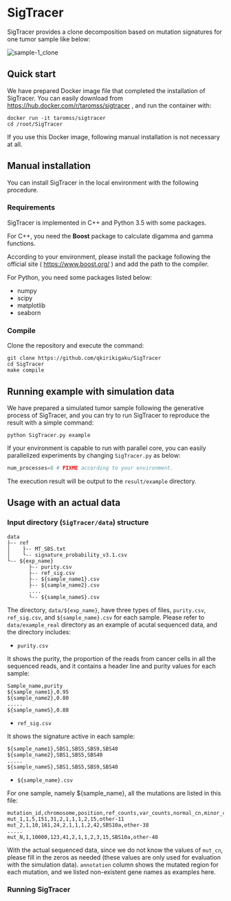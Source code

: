 # SigTracer

SigTracer provides a clone decomposition based on mutation signatures for one tumor sample like below:

![sample-1_clone](https://user-images.githubusercontent.com/26032572/111058359-73c12080-84d1-11eb-9b54-2bdeb1af945f.png)

## Quick start

We have prepared Docker image file that completed the installation of SigTracer.
You can easily download from https://hub.docker.com/r/taromss/sigtracer , and run the container with:

```
docker run -it taromss/sigtracer
cd /root/SigTracer
```

If you use this Docker image, following manual installation is not necessary at all.

## Manual installation

You can install SigTracer in the local environment with the following procedure.

### Requirements
SigTracer is implemented in C++ and Python 3.5 with some packages.

For C++, you need the **Boost** package to calculate digamma and gamma functions.
  
According to your environment, please install the package following the official site ( https://www.boost.org/ ) and add the path to the compiler.

For Python, you need some packages listed below:
* numpy
* scipy
* matplotlib
* seaborn

### Compile
Clone the repository and execute the command:
```
git clone https://github.com/qkirikigaku/SigTracer
cd SigTracer
make compile
```

## Running example with simulation data
We have prepared a simulated tumor sample following the generative process of SigTracer, and you can try to run SigTracer to reproduce the result with a simple command:

```
python SigTracer.py example
```

If your environment is capable to run with parallel core, you can easily parallelized experiments by changing `SigTracer.py` as below:

```python:SigTracer.py
num_processes=8 # FIXME according to your environment.
```

The execution result will be output to the `result/example` directory.

## Usage with an actual data

### Input directory (`SigTracer/data`) structure

```
data
├-- ref
│    ├-- MT_SBS.txt
│    └-- signature_probability_v3.1.csv
└-- ${exp_name}
       ├-- purity.csv
       ├-- ref_sig.csv
       ├-- ${sample_name1}.csv
       ├-- ${sample_name2}.csv
       ....
       └-- ${sample_nameS}.csv
```

The directory, `data/${exp_name}`, have three types of files, `purity.csv`, `ref_sig.csv`, and `${sample_name}.csv` for each sample.
Please refer to `data/example_real` directory as an example of acutal sequenced data, and the directory includes:

* `purity.csv`

It shows the purity, the proportion of the reads from cancer cells in all the sequenced reads, and it contains a header line and purity values for each sample:
```
Sample_name,purity
${sample_name1},0.95
${sample_name2},0.80
.....
${sample_nameS},0.88
```

* `ref_sig.csv`

It shows the signature active in each sample:
```
${sample_name1},SBS1,SBS5,SBS9,SBS40
${sample_name2},SBS1,SBS5,SBS40
.....
${sample_nameS},SBS1,SBS5,SBS9,SBS40
```

* `${sample_name}.csv`

For one sample, namely ${sample_name}, all the mutations are listed in this file:
```
mutation_id,chromosome,position,ref_counts,var_counts,normal_cn,minor_cn,mut_cn,major_cn,total_cn,trinucleotide,annotation
mut_1,1,5,151,31,2,1,1,1,2,15,other-11
mut_2,1,10,161,24,2,1,1,1,2,42,SBS10a,other-38
.....
mut_N,1,10000,123,41,2,1,1,2,3,15,SBS10a,other-40
```

With the actual sequenced data, since we do not know the values of `mut_cn`, please fill in the zeros as needed (these values are only used for evaluation with the simulation data).
`annotation` column shows the mutated region for each mutation, and we listed non-existent gene names as examples here.

### Running SigTracer

